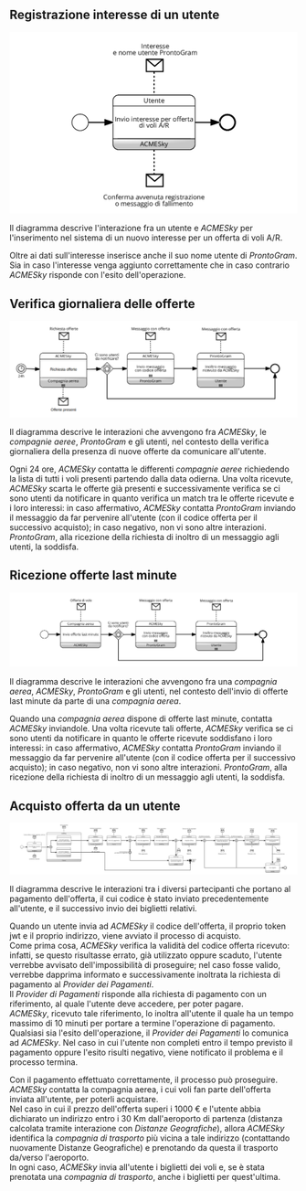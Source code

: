 
## Registrazione interesse di un utente
![!Processo di registrazione di un interesse da parte di un utente](assets/coreografiebpmn/RegistrazioneInteresseUtente.png)

Il diagramma descrive l'interazione fra un utente e *ACMESky* per l'inserimento nel sistema di un nuovo interesse per un offerta di voli A/R.

Oltre ai dati sull'interesse inserisce anche il suo nome utente di *ProntoGram*. Sia in caso l'interesse venga aggiunto correttamente che in caso contrario *ACMESky* risponde con l'esito dell'operazione.

## Verifica giornaliera delle offerte
![!Processo di verifica giornaliera delle offerte delle compagnie aeree](assets/coreografiebpmn/VerificaGiornaliera.png)

Il diagramma descrive le interazioni che avvengono fra *ACMESky*, le *compagnie aeree*, *ProntoGram* e gli utenti, nel contesto della verifica giornaliera della presenza di nuove offerte da comunicare all'utente.

Ogni 24 ore, *ACMESky* contatta le differenti *compagnie aeree* richiedendo la lista di tutti i voli presenti partendo dalla data odierna. Una volta ricevute, *ACMESky* scarta le offerte già presenti e successivamente verifica se ci sono utenti da notificare in quanto verifica un match tra le offerte ricevute e i loro interessi: in caso affermativo, *ACMESky* contatta *ProntoGram* inviando il messaggio da far pervenire all'utente (con il codice offerta per il successivo acquisto); in caso negativo, non vi sono altre interazioni. *ProntoGram*, alla ricezione della richiesta di inoltro di un messaggio agli utenti, la soddisfa.

## Ricezione offerte last minute
![!Processo di ricezione delle offerte last minute](assets/coreografiebpmn/NotificaVoliLastMinute.png)

Il diagramma descrive le interazioni che avvengono fra una *compagnia aerea*, *ACMESky*, *ProntoGram* e gli utenti, nel contesto dell'invio di offerte last minute da parte di una *compagnia aerea*.

Quando una *compagnia aerea* dispone di offerte last minute, contatta *ACMESky* inviandole. Una volta ricevute tali offerte, *ACMESky* verifica se ci sono utenti da notificare in quanto le offerte ricevute soddisfano i loro interessi: in caso affermativo, *ACMESky* contatta *ProntoGram* inviando il messaggio da far pervenire all'utente (con il codice offerta per il successivo acquisto); in caso negativo, non vi sono altre interazioni. *ProntoGram*, alla ricezione della richiesta di inoltro di un messaggio agli utenti, la soddisfa.

## Acquisto offerta da un utente
![!Processo di acquisto di un'offerta](assets/coreografiebpmn/AcquistoOfferta.png)

Il diagramma descrive le interazioni tra i diversi partecipanti che portano al pagamento dell'offerta, il cui codice è stato inviato precedentemente all'utente, e il successivo invio dei biglietti relativi.

Quando un utente invia ad *ACMESky* il codice dell'offerta, il proprio token jwt e il proprio indirizzo, viene avviato il processo di acquisto.  
Come prima cosa, *ACMESky* verifica la validità del codice offerta ricevuto: infatti, se questo risultasse errato, già utilizzato oppure scaduto, l'utente verrebbe avvisato dell'impossibilità di proseguire; nel caso fosse valido, verrebbe dapprima informato e successivamente inoltrata la richiesta di pagamento al *Provider dei Pagamenti*.  
Il *Provider di Pagamenti* risponde alla richiesta di pagamento con un riferimento, al quale l'utente deve accedere, per poter pagare.  
*ACMESky*, ricevuto tale riferimento, lo inoltra all'utente il quale ha un tempo massimo di 10 minuti per portare a termine l'operazione di pagamento. Qualsiasi sia l'esito dell'operazione, il *Provider dei Pagamenti* lo comunica ad *ACMESky*. Nel caso in cui l'utente non completi entro il tempo previsto il pagamento oppure l'esito risulti negativo, viene notificato il problema e il processo termina.

Con il pagamento effettuato correttamente, il processo può proseguire. *ACMESky* contatta la compagnia aerea, i cui voli fan parte dell'offerta inviata all'utente, per poterli acquistare.  
Nel caso in cui il prezzo dell'offerta superi i 1000 € e l'utente abbia dichiarato un indirizzo entro i 30 Km dall'aeroporto di partenza (distanza calcolata tramite interazione con *Distanze Geografiche*), allora *ACMESky* identifica la *compagnia di trasporto* più vicina a tale indirizzo (contattando nuovamente Distanze Geografiche) e prenotando da questa il trasporto da/verso l'aeroporto.  
In ogni caso, *ACMESky* invia all'utente i biglietti dei voli e, se è stata prenotata una *compagnia di trasporto*, anche i biglietti per quest'ultima.